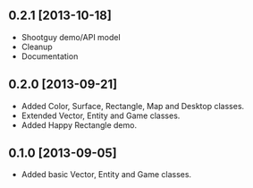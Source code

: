 ## 0.2.1 [2013-10-18]
* Shootguy demo/API model
* Cleanup
* Documentation

## 0.2.0 [2013-09-21]
* Added Color, Surface, Rectangle, Map and Desktop classes.
* Extended Vector, Entity and Game classes.
* Added Happy Rectangle demo.

## 0.1.0 [2013-09-05]
* Added basic Vector, Entity and Game classes.
